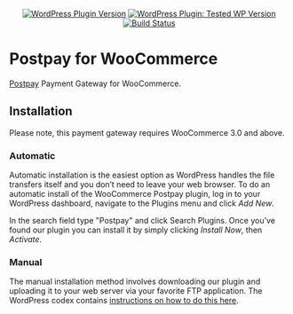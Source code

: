 <p align="center">
  <a href="https://wordpress.org/plugins/postpay/"><img alt="WordPress Plugin Version" src="https://img.shields.io/wordpress/plugin/v/postpay?color=blue"/></a> <a href="https://wordpress.org/plugins/postpay/"><img alt="WordPress Plugin: Tested WP Version" src="https://img.shields.io/wordpress/plugin/tested/postpay"/></a> <a href="https://travis-ci.org/postpayio/woocommerce"><img src="https://img.shields.io/travis/postpayio/woocommerce.svg" alt="Build Status"/></a>
</p>

# Postpay for WooCommerce

[Postpay](https://postpay.io) Payment Gateway for WooCommerce.

## Installation

Please note, this payment gateway requires WooCommerce 3.0 and above.

### Automatic

Automatic installation is the easiest option as WordPress handles the file transfers itself and you don’t need to leave your web browser. To do an automatic install of the WooCommerce Postpay plugin, log in to your WordPress dashboard, navigate to the Plugins menu and click *Add New*.

In the search field type "Postpay" and click Search Plugins. Once you’ve found our plugin you can install it by simply clicking *Install Now*, then *Activate*.

### Manual

The manual installation method involves downloading our plugin and uploading it to your web server via your favorite FTP application. The WordPress codex contains [instructions on how to do this here](http://codex.wordpress.org/Managing_Plugins#Manual_Plugin_Installation).
